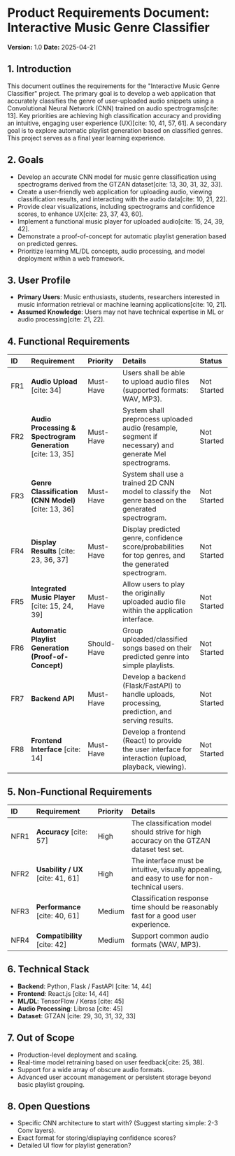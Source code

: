 # Product Requirements Document: Interactive Music Genre Classifier

**Version:** 1.0
**Date:** 2025-04-21

## 1. Introduction

This document outlines the requirements for the "Interactive Music Genre Classifier" project. The primary goal is to develop a web application that accurately classifies the genre of user-uploaded audio snippets using a Convolutional Neural Network (CNN) trained on audio spectrograms[cite: 13]. Key priorities are achieving high classification accuracy and providing an intuitive, engaging user experience (UX)[cite: 10, 41, 57, 61]. A secondary goal is to explore automatic playlist generation based on classified genres. This project serves as a final year learning experience.

## 2. Goals

* Develop an accurate CNN model for music genre classification using spectrograms derived from the GTZAN dataset[cite: 13, 30, 31, 32, 33].
* Create a user-friendly web application for uploading audio, viewing classification results, and interacting with the audio data[cite: 10, 21, 22].
* Provide clear visualizations, including spectrograms and confidence scores, to enhance UX[cite: 23, 37, 43, 60].
* Implement a functional music player for uploaded audio[cite: 15, 24, 39, 42].
* Demonstrate a proof-of-concept for automatic playlist generation based on predicted genres.
* Prioritize learning ML/DL concepts, audio processing, and model deployment within a web framework.

## 3. User Profile

* **Primary Users**: Music enthusiasts, students, researchers interested in music information retrieval or machine learning applications[cite: 10, 21].
* **Assumed Knowledge**: Users may not have technical expertise in ML or audio processing[cite: 21, 22].

## 4. Functional Requirements

| ID  | Requirement                                                                 | Priority | Details                                                                                                    | Status    |
| :-- | :-------------------------------------------------------------------------- | :------- | :--------------------------------------------------------------------------------------------------------- | :-------- |
| FR1 | **Audio Upload** [cite: 34]                                                   | Must-Have  | Users shall be able to upload audio files (supported formats: WAV, MP3).                                     | Not Started |
| FR2 | **Audio Processing & Spectrogram Generation** [cite: 13, 35]                   | Must-Have  | System shall preprocess uploaded audio (resample, segment if necessary) and generate Mel spectrograms. | Not Started |
| FR3 | **Genre Classification (CNN Model)** [cite: 13, 36]                           | Must-Have  | System shall use a trained 2D CNN model to classify the genre based on the generated spectrogram.       | Not Started |
| FR4 | **Display Results** [cite: 23, 36, 37]                                          | Must-Have  | Display predicted genre, confidence score/probabilities for top genres, and the generated spectrogram.       | Not Started |
| FR5 | **Integrated Music Player** [cite: 15, 24, 39]                                | Must-Have  | Allow users to play the originally uploaded audio file within the application interface.                   | Not Started |
| FR6 | **Automatic Playlist Generation (Proof-of-Concept)** | Should-Have| Group uploaded/classified songs based on their predicted genre into simple playlists.                     | Not Started |
| FR7 | **Backend API** | Must-Have  | Develop a backend (Flask/FastAPI) to handle uploads, processing, prediction, and serving results.        | Not Started |
| FR8 | **Frontend Interface** [cite: 14]                                           | Must-Have  | Develop a frontend (React) to provide the user interface for interaction (upload, playback, viewing).    | Not Started |

## 5. Non-Functional Requirements

| ID   | Requirement        | Priority | Details                                                                                         |
| :--- | :----------------- | :------- | :---------------------------------------------------------------------------------------------- |
| NFR1 | **Accuracy** [cite: 57]      | High     | The classification model should strive for high accuracy on the GTZAN dataset test set.         |
| NFR2 | **Usability / UX** [cite: 41, 61] | High     | The interface must be intuitive, visually appealing, and easy to use for non-technical users. |
| NFR3 | **Performance** [cite: 40, 61]   | Medium   | Classification response time should be reasonably fast for a good user experience.          |
| NFR4 | **Compatibility** [cite: 42] | Medium   | Support common audio formats (WAV, MP3).                                                    |

## 6. Technical Stack

* **Backend**: Python, Flask / FastAPI [cite: 14, 44]
* **Frontend**: React.js [cite: 14, 44]
* **ML/DL**: TensorFlow / Keras [cite: 45]
* **Audio Processing**: Librosa [cite: 45]
* **Dataset**: GTZAN [cite: 29, 30, 31, 32, 33]

## 7. Out of Scope

* Production-level deployment and scaling.
* Real-time model retraining based on user feedback[cite: 25, 38].
* Support for a wide array of obscure audio formats.
* Advanced user account management or persistent storage beyond basic playlist grouping.

## 8. Open Questions

* Specific CNN architecture to start with? (Suggest starting simple: 2-3 Conv layers).
* Exact format for storing/displaying confidence scores?
* Detailed UI flow for playlist generation?
